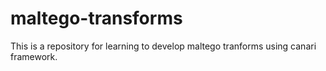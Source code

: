 # maltego-transforms
This is a repository for learning to develop maltego tranforms using canari framework.
